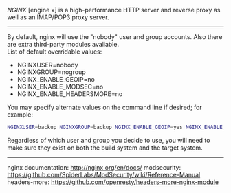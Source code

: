 *NGINX* [engine x] is a high-performance HTTP server and reverse proxy as well as an IMAP/POP3 proxy server.

- - - -
By default, nginx will use the "nobody" user and group accounts. Also there are extra third-party modules avaliable.  
List of default overridable values:  
* NGINXUSER=nobody
* NGINXGROUP=nogroup
* NGINX_ENABLE_GEOIP=no
* NGINX_ENABLE_MODSEC=no
* NGINX_ENABLE_HEADERSMORE=no

You may specify alternate values on the command line if desired; for example:
```bash
NGINXUSER=backup NGINXGROUP=backup NGINX_ENABLE_GEOIP=yes NGINX_ENABLE_MODSEC=yes NGINX_ENABLE_HEADERSMORE=yes ./nginx.SlackBuild
```
Regardless of which user and group you decide to use, you will need to make sure they exist on both the build system and the target system.

- - - -
nginx documentation: http://nginx.org/en/docs/
modsecurity: https://github.com/SpiderLabs/ModSecurity/wiki/Reference-Manual
headers-more: https://github.com/openresty/headers-more-nginx-module

